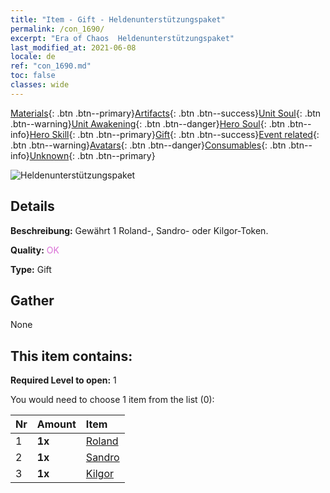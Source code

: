 ```yaml
---
title: "Item - Gift - Heldenunterstützungspaket"
permalink: /con_1690/
excerpt: "Era of Chaos  Heldenunterstützungspaket"
last_modified_at: 2021-06-08
locale: de
ref: "con_1690.md"
toc: false
classes: wide
---
```

 [Materials](/ItemsDE/){: .btn .btn--primary}[Artifacts](/ItemsDE/Artifacts/){: .btn .btn--success}[Unit Soul](/ItemsDE/UnitSoul/){: .btn .btn--warning}[Unit Awakening](/ItemsDE/UnitAwakening/){: .btn .btn--danger}[Hero Soul](/ItemsDE/HeroSoul/){: .btn .btn--info}[Hero Skill](/ItemsDE/HeroSkill/){: .btn .btn--primary}[Gift](/ItemsDE/Gift/){: .btn .btn--success}[Event related](/ItemsDE/Events/){: .btn .btn--warning}[Avatars](/ItemsDE/Avatars/){: .btn .btn--danger}[Consumables](/ItemsDE/Consumables/){: .btn .btn--info}[Unknown](/ItemsDE/Unknown/){: .btn .btn--primary}

 ![Heldenunterstützungspaket](/images/t/i_907289.png)

## Details
 **Beschreibung:** Gewährt 1 Roland-, Sandro- oder Kilgor-Token.

 **Quality:** <span style="color: #DA70D6">OK</span>

 **Type:** Gift

## Gather

  None

## This item contains:

 **Required Level to open:** 1

 You would need to choose 1 item from the list (0):

  | Nr | Amount |     Item    |
  |:---|:-------|:------------|
  | 1 |  **1x** | [Roland](/ItemsDE/her_362/) |  | 
  | 2 |  **1x** | [Sandro](/ItemsDE/her_371/) |  | 
  | 3 |  **1x** | [Kilgor](/ItemsDE/her_374/) |  | 
